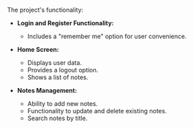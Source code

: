 The project's functionality:

- **Login and Register Functionality:**
  - Includes a "remember me" option for user convenience.

- **Home Screen:**
  - Displays user data.
  - Provides a logout option.
  - Shows a list of notes.

- **Notes Management:**
  - Ability to add new notes.
  - Functionality to update and delete existing notes.
  - Search notes by title.
